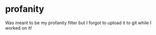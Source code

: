 # profanity
Was meant to be my profanity filter but I forgot to upload it to git while I worked on it!
